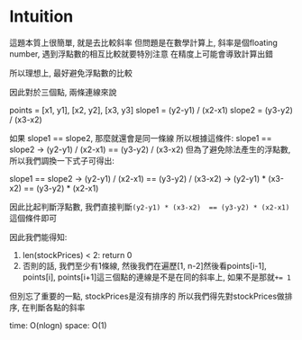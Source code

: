 # Intuition

這題本質上很簡單, 就是去比較斜率
但問題是在數學計算上, 斜率是個floating number, 遇到浮點數的相互比較就要特別注意
在精度上可能會導致計算出錯

所以理想上, 最好避免浮點數的比較

因此對於三個點, 兩條連線來說

points = [x1, y1], [x2, y2], [x3, y3]
slope1 = (y2-y1) / (x2-x1)
slope2 = (y3-y2) / (x3-x2)

如果 slope1 == slope2, 那麼就還會是同一條線
所以根據這條件: slope1 == slope2 -> (y2-y1) / (x2-x1) == (y3-y2) / (x3-x2)
但為了避免除法產生的浮點數, 所以我們調換一下式子可得出:

slope1 == slope2
-> (y2-y1) / (x2-x1) == (y3-y2) / (x3-x2)
-> (y2-y1) * (x3-x2)  == (y3-y2) * (x2-x1)

因此比起判斷浮點數, 我們直接判斷`(y2-y1) * (x3-x2)  == (y3-y2) * (x2-x1)`這個條件即可

因此我們能得知:

1. len(stockPrices) < 2: return 0
2. 否則的話, 我們至少有1條線, 然後我們在遍歷[1, n-2]然後看points[i-1], points[i], points[i+1]這三個點的連線是不是在同的斜率上, 如果不是那就`+= 1`

但別忘了重要的一點, stockPrices是沒有排序的
所以我們得先對stockPrices做排序, 在判斷各點的斜率

time: O(nlogn)
space: O(1)